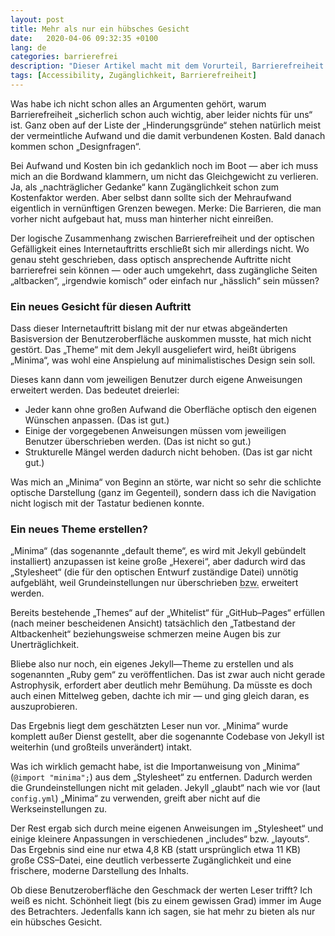 ```yaml
---
layout: post
title: Mehr als nur ein hübsches Gesicht
date:   2020-04-06 09:32:35 +0100
lang: de
categories: barrierefrei
description: "Dieser Artikel macht mit dem Vorurteil, Barrierefreiheit und ansprechendes Design würden nicht zusammengehen, Schluss."
tags: [Accessibility, Zugänglichkeit, Barrierefreiheit]
---
```

Was habe ich nicht schon alles an Argumenten gehört, warum Barrierefreiheit „sicherlich schon auch wichtig, aber leider nichts für uns“ ist. Ganz oben auf der Liste der „Hinderungsgründe“ stehen natürlich meist der vermeintliche Aufwand und die damit verbundenen Kosten. Bald danach kommen schon „Designfragen“.
<!--more-->

Bei Aufwand und Kosten bin ich gedanklich noch im Boot — aber ich muss mich an die Bordwand klammern, um nicht das Gleichgewicht zu verlieren. Ja, als „nachträglicher Gedanke“ kann Zugänglichkeit schon zum Kostenfaktor werden. Aber selbst dann sollte sich der Mehraufwand eigentlich in vernünftigen Grenzen bewegen. Merke: Die Barrieren, die man vorher nicht aufgebaut hat, muss man hinterher nicht einreißen.

Der logische Zusammenhang zwischen Barrierefreiheit und der optischen Gefälligkeit eines Internetauftritts erschließt sich mir allerdings nicht. Wo genau steht geschrieben, dass optisch ansprechende Auftritte nicht barrierefrei sein können — oder auch umgekehrt, dass zugängliche Seiten „altbacken“, „irgendwie komisch“ oder einfach nur „hässlich“ sein müssen?   

### Ein neues Gesicht für diesen Auftritt

Dass dieser Internetauftritt bislang mit der nur etwas abgeänderten Basisversion der Benutzeroberfläche auskommen musste, hat mich nicht gestört. Das „Theme“ mit dem Jekyll ausgeliefert wird, heißt übrigens „Minima“, was wohl eine Anspielung auf minimalistisches Design sein soll.

Dieses kann dann vom jeweiligen Benutzer durch eigene Anweisungen erweitert werden. Das bedeutet dreierlei:

<ul>
<li>Jeder kann ohne großen Aufwand die Oberfläche optisch den eigenen Wünschen anpassen. (Das ist gut.)</li>
<li>Einige der vorgegebenen Anweisungen müssen vom jeweiligen Benutzer überschrieben werden. (Das ist nicht so gut.)</li>
<li>Strukturelle Mängel werden dadurch nicht behoben. (Das ist gar nicht gut.)</li>
</ul>

Was mich an „Minima“ von Beginn an störte, war nicht so sehr die schlichte optische Darstellung (ganz im Gegenteil), sondern dass ich die Navigation nicht logisch mit der Tastatur bedienen konnte.

### Ein neues Theme erstellen?

„Minima“ (das sogenannte „default theme“, es wird mit Jekyll gebündelt installiert) anzupassen ist keine große „Hexerei“, aber dadurch wird das „Stylesheet“ (die für den optischen Entwurf zuständige Datei) unnötig aufgebläht, weil Grundeinstellungen nur überschrieben <abbr title="beziehungsweise">bzw.</abbr> erweitert werden.

Bereits bestehende „Themes“ auf der „Whitelist“ für „GitHub–Pages“ erfüllen (nach meiner bescheidenen Ansicht) tatsächlich den „Tatbestand der Altbackenheit“ beziehungsweise schmerzen meine Augen bis zur Unerträglichkeit.

Bliebe also nur noch, ein eigenes Jekyll—Theme zu erstellen und als sogenannten „Ruby gem“ zu veröffentlichen. Das ist zwar auch nicht gerade Astrophysik, erfordert aber deutlich mehr Bemühung. Da müsste es doch auch einen Mittelweg geben, dachte ich mir — und ging gleich daran, es auszuprobieren.

Das Ergebnis liegt dem geschätzten Leser nun vor. „Minima“ wurde komplett außer Dienst gestellt, aber die sogenannte Codebase von Jekyll ist weiterhin (und großteils unverändert) intakt.

Was ich wirklich gemacht habe, ist die Importanweisung von „Minima“ (<code>@import "minima";</code>) aus dem „Stylesheet“ zu entfernen. Dadurch werden die Grundeinstellungen nicht mit geladen. Jekyll „glaubt“ nach wie vor (laut <code>config.yml</code>) „Minima“ zu verwenden, greift aber nicht auf die Werkseinstellungen zu.

Der Rest ergab sich durch meine eigenen Anweisungen im „Stylesheet“ und einige kleinere Anpassungen in verschiedenen „includes“ <abbr>bzw.</abbr> „layouts“. Das Ergebnis sind eine nur etwa 4,8 <abbr>KB</abbr> (statt ursprünglich etwa 11 <abbr>KB</abbr>) große <abbr>CSS</abbr>–Datei, eine deutlich verbesserte Zugänglichkeit und eine frischere, moderne Darstellung des Inhalts.

Ob diese Benutzeroberfläche den Geschmack der werten Leser trifft? Ich weiß es nicht. Schönheit liegt (bis zu einem gewissen Grad) immer im Auge des Betrachters. Jedenfalls kann ich sagen, sie hat mehr zu bieten als nur ein hübsches Gesicht.

